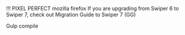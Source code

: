 !!! PIXEL PERFECT mozilla firefox
If you are upgrading from Swiper 6 to Swiper 7, check out Migration Guide to Swiper 7 (GG)

Gulp compile
